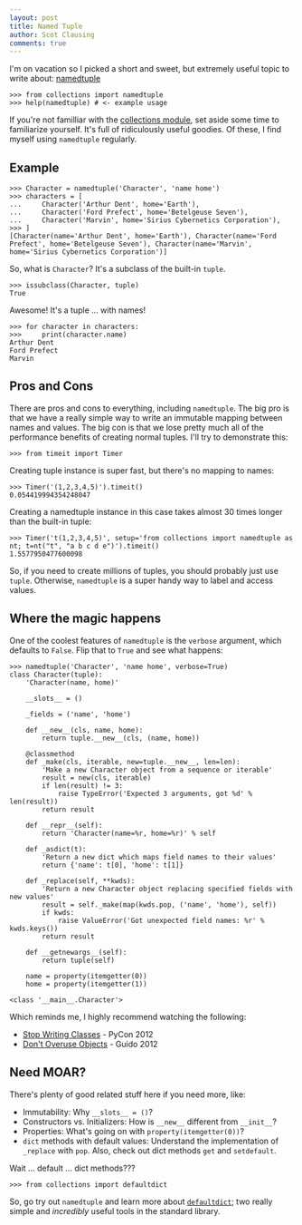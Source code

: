 ```yaml
---
layout: post
title: Named Tuple
author: Scot Clausing
comments: true
---
```


I'm on vacation so I picked a short and sweet, but extremely useful topic to write about: [namedtuple](http://docs.python.org/2/library/collections.html#collections.namedtuple)

    >>> from collections import namedtuple
    >>> help(namedtuple) # <- example usage

If you're not familliar with the [collections module](http://docs.python.org/2/library/collections.html), set aside some time to familiarize yourself. It's full of ridiculously useful goodies. Of these, I find myself using `namedtuple` regularly.

Example
---

    >>> Character = namedtuple('Character', 'name home')
    >>> characters = [
    ...     Character('Arthur Dent', home='Earth'),
    ...     Character('Ford Prefect', home='Betelgeuse Seven'),
    ...     Character('Marvin', home='Sirius Cybernetics Corporation'),
    >>> ]
    [Character(name='Arthur Dent', home='Earth'), Character(name='Ford Prefect', home='Betelgeuse Seven'), Character(name='Marvin', home='Sirius Cybernetics Corporation')]

So, what is `Character`? It's a subclass of the built-in `tuple`.

    >>> issubclass(Character, tuple)
    True

Awesome! It's a tuple ... with names!

    >>> for character in characters:
    >>>     print(character.name)
    Arthur Dent
    Ford Prefect
    Marvin

Pros and Cons
---

There are pros and cons to everything, including `namedtuple`. The big pro is that we have a really simple way to write an immutable mapping between names and values. The big con is that we lose pretty much all of the performance benefits of creating normal tuples. I'll try to demonstrate this:

    >>> from timeit import Timer

Creating tuple instance is super fast, but there's no mapping to names:

    >>> Timer('(1,2,3,4,5)').timeit()
    0.054419994354248047

Creating a namedtuple instance in this case takes almost 30 times longer than the built-in tuple:

    >>> Timer('t(1,2,3,4,5)', setup='from collections import namedtuple as nt; t=nt("t", "a b c d e")').timeit()
    1.5577950477600098

So, if you need to create millions of tuples, you should probably just use `tuple`. Otherwise, `namedtuple` is a super handy way to label and access values.

Where the magic happens
---

One of the coolest features of `namedtuple` is the `verbose` argument, which defaults to `False`. Flip that to `True` and see what happens:

    >>> namedtuple('Character', 'name home', verbose=True)
    class Character(tuple):
        'Character(name, home)' 

        __slots__ = () 

        _fields = ('name', 'home') 

        def __new__(cls, name, home):
            return tuple.__new__(cls, (name, home)) 

        @classmethod
        def _make(cls, iterable, new=tuple.__new__, len=len):
            'Make a new Character object from a sequence or iterable'
            result = new(cls, iterable)
            if len(result) != 3:
                raise TypeError('Expected 3 arguments, got %d' % len(result))
            return result 

        def __repr__(self):
            return 'Character(name=%r, home=%r)' % self 

        def _asdict(t):
            'Return a new dict which maps field names to their values'
            return {'name': t[0], 'home': t[1]} 

        def _replace(self, **kwds):
            'Return a new Character object replacing specified fields with new values'
            result = self._make(map(kwds.pop, ('name', 'home'), self))
            if kwds:
                raise ValueError('Got unexpected field names: %r' % kwds.keys())
            return result 

        def __getnewargs__(self):
            return tuple(self) 

        name = property(itemgetter(0))
        home = property(itemgetter(1))

    <class '__main__.Character'>

Which reminds me, I highly recommend watching the following:

* [Stop Writing Classes](http://www.youtube.com/watch?v=o9pEzgHorH0) - PyCon 2012
* [Don't Overuse Objects](http://www.youtube.com/watch?v=mWB3oh1GPdo&t=3m42s) - Guido 2012

Need MOAR?
---

There's plenty of good related stuff here if you need more, like: 

* Immutability: Why `__slots__ = ()`?
* Constructors vs. Initializers: How is `__new__` different from `__init__`?
* Properties: What's going on with `property(itemgetter(0))`?
* `dict` methods with default values: Understand the implementation of ` _replace` with `pop`.  Also, check out dict methods `get` and `setdefault`.

Wait ... default ... dict methods??? 

    >>> from collections import defaultdict

So, go try out `namedtuple` and learn more about [`defaultdict`](http://docs.python.org/2/library/collections.html#collections.defaultdict); two really simple and *incredibly* useful tools in the standard library.
